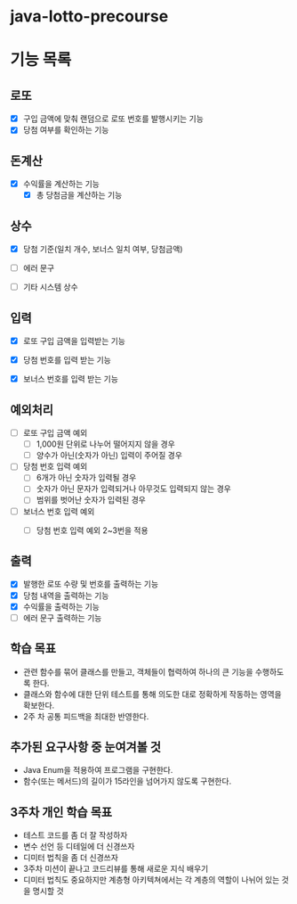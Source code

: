 # java-lotto-precourse

# 기능 목록

## 로또
- [x] 구입 금액에 맞춰 랜덤으로 로또 번호를 발행시키는 기능
- [x] 당첨 여부를 확인하는 기능

## 돈계산

- [x] 수익률을 계산하는 기능
  - [x] 총 당첨금을 계산하는 기능

## 상수
- [x] 당첨 기준(일치 개수, 보너스 일치 여부, 당첨금액)
- [ ] 에러 문구
- [ ] 기타 시스템 상수


## 입력
- [x] 로또 구입 금액을 입력받는 기능
- [x] 당첨 번호를 입력 받는 기능
- [x] 보너스 번호를 입력 받는 기능


## 예외처리
- [ ] 로또 구입 금액 예외
  - [ ] 1,000원 단위로 나누어 떨어지지 않을 경우
  - [ ] 양수가 아닌(숫자가 아닌) 입력이 주어질 경우
- [ ] 당첨 번호 입력 예외
  - [ ] 6개가 아닌 숫자가 입력될 경우
  - [ ] 숫자가 아닌 문자가 입력되거나 아무것도 입력되지 않는 경우
  - [ ] 범위를 벗어난 숫자가 입력된 경우
- [ ] 보너스 번호 입력 예외
  - [ ] 당첨 번호 입력 예외 2~3번을 적용


## 출력
- [x] 발행한 로또 수량 및 번호를 출력하는 기능
- [x] 당첨 내역을 출력하는 기능
- [x] 수익률을 출력하는 기능
- [ ] 에러 문구 출력하는 기능

## 학습 목표
- 관련 함수를 묶어 클래스를 만들고, 객체들이 협력하여 하나의 큰 기능을 수행하도록 한다.
- 클래스와 함수에 대한 단위 테스트를 통해 의도한 대로 정확하게 작동하는 영역을 확보한다.
- 2주 차 공통 피드백을 최대한 반영한다.

## 추가된 요구사항 중 눈여겨볼 것
- Java Enum을 적용하여 프로그램을 구현한다.
- 함수(또는 메서드)의 길이가 15라인을 넘어가지 않도록 구현한다.


## 3주차 개인 학습 목표
- 테스트 코드를 좀 더 잘 작성하자
- 변수 선언 등 디테일에 더 신경쓰자
- 디미터 법칙을 좀 더 신경쓰자
- 3주차 미션이 끝나고 코드리뷰를 통해 새로운 지식 배우기
- 디미터 법칙도 중요하지만 계층형 아키텍쳐에서는 각 계층의 역할이 나뉘어 있는 것을 명시할 것
